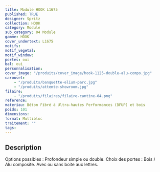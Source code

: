 ```yaml
---
title: Module HOOK L1675
published: TRUE
designer: Spritz
collection: HOOK
category: Module
sub_category: 04 Module
gamme: HOOK
cover_undertext: L1675
motifs:
motif_vegetal:
motif_window:
portes: oui
bal: oui
personnalisation:
cover_image: "/produits/cover_image/hook-1125-double-alu-compo.jpg"
carousel:
    - "/produits/banquette-elium-parc.jpg"
    - "/produits/attente-showroom.jpg"
filaire:
    - "/produits/filaires/filaire-cantine-04.png"
reference:
materiau: Béton Fibré à Ultra-hautes Performances (BFUP) et bois
poids: 101
dimensions:
format: Multibloc
traitement: ""
tags:
---
```


## Description

Options possibles : Profondeur simple ou double. Choix des portes : Bois / Alu
composite. Avec ou sans boite aux lettres.
